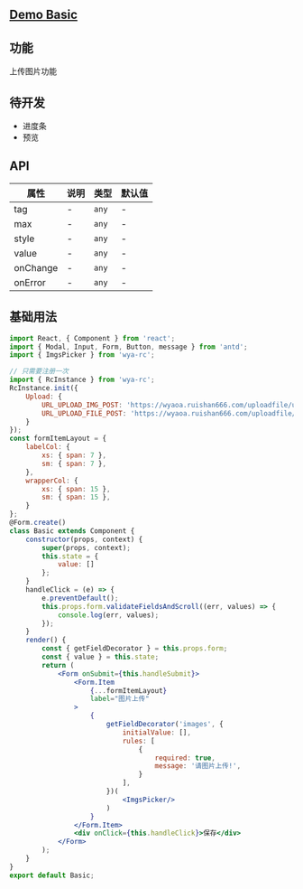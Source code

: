 ## [Demo Basic](https://wya-team.github.io/wya-rc/dist/web/imgs-picker/Basic.html)
## 功能
上传图片功能

## 待开发
- 进度条
- 预览

## API
属性 | 说明 | 类型 | 默认值
---|---|---|---
tag | - | `any` | -
max | - | `any` | -
style | - | `any` | -
value | - | `any` | -
onChange | - | `any` | -
onError | - | `any` | -

## 基础用法

```jsx
import React, { Component } from 'react';
import { Modal, Input, Form, Button, message } from 'antd';
import { ImgsPicker } from 'wya-rc';

// 只需要注册一次
import { RcInstance } from 'wya-rc';
RcInstance.init({
	Upload: {
		URL_UPLOAD_IMG_POST: 'https://wyaoa.ruishan666.com/uploadfile/upimg.json?action=uploadimage&encode=utf-8&code=xcx',
		URL_UPLOAD_FILE_POST: 'https://wyaoa.ruishan666.com/uploadfile/upimg.json?action=uploadimage&encode=utf-8&code=xcx'
	}
});
const formItemLayout = {
	labelCol: {
		xs: { span: 7 },
		sm: { span: 7 },
	},
	wrapperCol: {
		xs: { span: 15 },
		sm: { span: 15 },
	}
};
@Form.create()
class Basic extends Component {
	constructor(props, context) {
		super(props, context);
		this.state = {
			value: []
		};
	}
	handleClick = (e) => {
		e.preventDefault();
		this.props.form.validateFieldsAndScroll((err, values) => {
			console.log(err, values);
		});
	}
	render() {
		const { getFieldDecorator } = this.props.form;
		const { value } = this.state;
		return (
			<Form onSubmit={this.handleSubmit}>
				<Form.Item
					{...formItemLayout}
					label="图片上传"
				>
					{
						getFieldDecorator('images', {
							initialValue: [],
							rules: [
								{
									required: true,
									message: '请图片上传!',
								}
							],
						})(
							<ImgsPicker/>
						)
					}
				</Form.Item>
				<div onClick={this.handleClick}>保存</div>
			</Form>
		);
	}
}
export default Basic;
```
